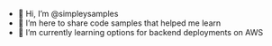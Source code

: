 - 👋 Hi, I’m @simpleysamples
- 👀 I’m here to share code samples that helped me learn
- 🌱 I’m currently learning options for backend deployments on AWS
